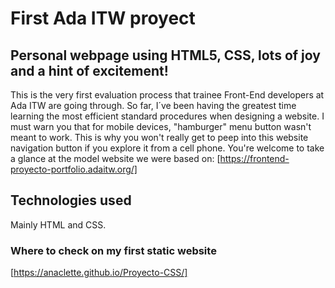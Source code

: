 # First Ada ITW proyect

## Personal webpage using HTML5, CSS, lots of joy and a hint of excitement!

 This is the very first evaluation process that trainee Front-End developers at Ada ITW are going through. So far, I´ve been having the greatest time learning the most efficient standard procedures when designing a website.
 I must warn you that for mobile devices, "hamburger" menu button wasn't meant to work. This is why you won't really get to peep into this website navigation button if you explore it from a cell phone. You're welcome to take a glance at the model website we were based on:
 [https://frontend-proyecto-portfolio.adaitw.org/]

 ## Technologies used

 Mainly HTML and CSS. 

### Where to check on my first static website

[https://anaclette.github.io/Proyecto-CSS/]
